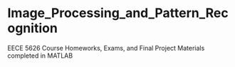 # Image_Processing_and_Pattern_Recognition
EECE 5626 Course Homeworks, Exams, and Final Project Materials completed in MATLAB

